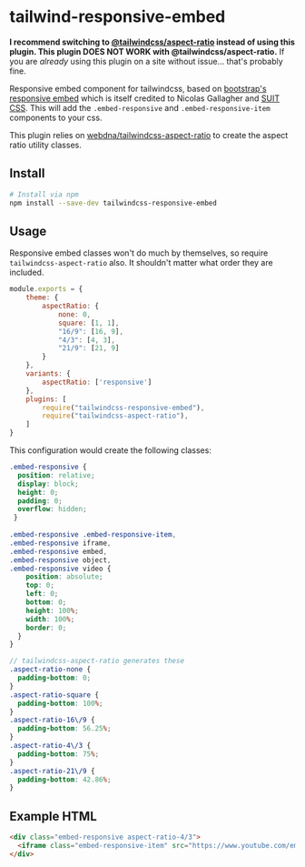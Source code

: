 # tailwind-responsive-embed

**I recommend switching to [@tailwindcss/aspect-ratio](https://github.com/tailwindlabs/tailwindcss-aspect-ratio) instead of using this plugin. This plugin DOES NOT WORK with @tailwindcss/aspect-ratio.**  If you are _already_ using this plugin on a site without issue… that's probably fine.

Responsive embed component for tailwindcss, based on [bootstrap's responsive embed](https://getbootstrap.com/docs/4.1/utilities/embed/) which is itself credited to Nicolas Gallagher and [SUIT CSS](https://suitcss.github.io/). This will add the `.embed-responsive` and `.embed-responsive-item` components to your css.

This plugin relies on [webdna/tailwindcss-aspect-ratio](https://github.com/webdna/tailwindcss-aspect-ratio) to create the aspect ratio utility classes.

## Install

```bash
# Install via npm
npm install --save-dev tailwindcss-responsive-embed
```

## Usage

Responsive embed classes won't do much by themselves, so require `tailwindcss-aspect-ratio` also. It shouldn't matter what order they are included.

```js
module.exports = {
    theme: {
        aspectRatio: {
            none: 0,
            square: [1, 1],
            "16/9": [16, 9],
            "4/3": [4, 3],
            "21/9": [21, 9]
        }
    },
    variants: {
        aspectRatio: ['responsive']
    },
    plugins: [
        require("tailwindcss-responsive-embed"),
        require("tailwindcss-aspect-ratio"),
    ]
}
```

This configuration would create the following classes:

```scss
.embed-responsive {
  position: relative;
  display: block;
  height: 0;
  padding: 0;
  overflow: hidden;
 }
 
.embed-responsive .embed-responsive-item,
.embed-responsive iframe,
.embed-responsive embed,
.embed-responsive object,
.embed-responsive video {
    position: absolute;
    top: 0;
    left: 0;
    bottom: 0;
    height: 100%;
    width: 100%;
    border: 0;
  }
}

// tailwindcss-aspect-ratio generates these
.aspect-ratio-none {
  padding-bottom: 0;
}
.aspect-ratio-square {
  padding-bottom: 100%;
}
.aspect-ratio-16\/9 {
  padding-bottom: 56.25%;
}
.aspect-ratio-4\/3 {
  padding-bottom: 75%;
}
.aspect-ratio-21\/9 {
  padding-bottom: 42.86%;
}
```

## Example HTML

```html
<div class="embed-responsive aspect-ratio-4/3">
  <iframe class="embed-responsive-item" src="https://www.youtube.com/embed/J---aiyznGQ"></iframe>
</div>
```
